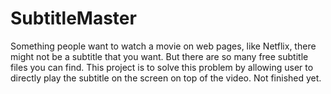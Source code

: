 # SubtitleMaster
Something people want to watch a movie on web pages, like Netflix, there might not be a subtitle that you want. But there are so many free subtitle files you can find. This project is to solve this problem by allowing user to directly play the subtitle on the screen on top of the video. Not finished yet.
